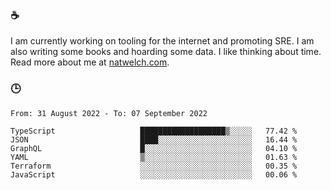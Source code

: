 ### ☕

I am currently working on tooling for the internet and promoting SRE. I am also writing some books and hoarding some data. I like thinking about time. Read more about me at [natwelch.com](https://natwelch.com).

### 🕒

<!--START_SECTION:waka-->

```text
From: 31 August 2022 - To: 07 September 2022

TypeScript                   ███████████████████▒░░░░░   77.42 %
JSON                         ████░░░░░░░░░░░░░░░░░░░░░   16.44 %
GraphQL                      █░░░░░░░░░░░░░░░░░░░░░░░░   04.10 %
YAML                         ▒░░░░░░░░░░░░░░░░░░░░░░░░   01.63 %
Terraform                    ░░░░░░░░░░░░░░░░░░░░░░░░░   00.35 %
JavaScript                   ░░░░░░░░░░░░░░░░░░░░░░░░░   00.06 %
```

<!--END_SECTION:waka-->
